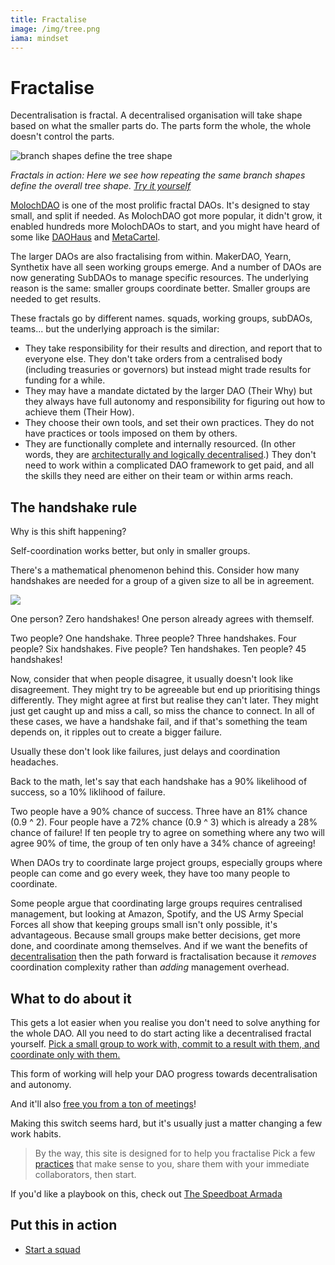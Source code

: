 ```yaml
---
title: Fractalise
image: /img/tree.png
iama: mindset
---
```


# Fractalise 

Decentralisation is fractal.  A decentralised organisation will take shape based on what the smaller parts do. The parts form the whole, the whole doesn't control the parts.

![branch shapes define the tree shape](/img/fractal-trees.png)

*Fractals in action: Here we see how repeating the same branch shapes define the overall tree shape. [Try it yourself](https://www.complexity-explorables.org/explorables/weeds-and-trees/)*

[MolochDAO](https://molochdao.gitbook.io/) is one of the most prolific fractal DAOs.  It's designed to stay small, and split if needed. As MolochDAO got more popular, it didn't grow, it enabled hundreds more MolochDAOs to start, and you might have heard of some like [DAOHaus](http://daohaus.club/) and [MetaCartel](https://metacartel.org/).

The larger DAOs are also fractalising from within.  MakerDAO, Yearn, Synthetix have all seen working groups emerge.  And a number of DAOs are now generating SubDAOs to manage specific resources.  The underlying reason is the same: smaller groups coordinate better. Smaller groups are needed to get results.

These fractals go by different names. squads, working groups, subDAOs, teams... but the underlying approach is the similar: 

- They take responsibility for their results and direction, and report that to everyone else. They don't take orders from a centralised body (including treasuries or governors) but instead might trade results for funding for a while.
- They may have a mandate dictated by the larger DAO (Their Why) but they always have full autonomy and responsibility for figuring out how to achieve them (Their How).
- They choose their own tools, and set their own practices.  They do not have practices or tools imposed on them by others.
- They are functionally complete and internally resourced.  (In other words, they are [architecturally and logically decentralised](/mindsets/decentarlisation/).) They don't need to work within a complicated DAO framework to get paid, and all the skills they need are either on their team or within arms reach.


## The handshake rule
Why is this shift happening?

Self-coordination works better, but only in smaller groups. 

There's a mathematical phenomenon behind this.  Consider how many handshakes are needed for a group of a given size to all be in agreement.

![](/img/handshake-rule.png)

One person?  Zero handshakes! One person already agrees with themself. 

Two people?  One handshake.  Three people? Three handshakes.  Four people? Six handshakes.  Five people? Ten handshakes. Ten people? 45 handshakes!

Now, consider that when people disagree, it usually doesn't look like disagreement. They might try to be agreeable but end up prioritising things differently. They might agree at first but realise they can't later. They might just get caught up and miss a call, so miss the chance to connect. In all of these cases, we have a handshake fail, and if that's something the team depends on, it ripples out to create a bigger failure.   

Usually these don't look like failures, just delays and coordination headaches.

Back to the math, let's say that each handshake has a 90% likelihood of success, so a 10% liklihood of failure.

Two people have a 90% chance of success. Three have an 81% chance (0.9 ^ 2).  Four people have a 72% chance (0.9 ^ 3) which is already a 28% chance of failure!  If ten people try to agree on something where any two will agree 90% of time, the group of ten only have a 34% chance of agreeing! 

When DAOs try to coordinate large project groups, especially groups where people can come and go every week, they have too many people to coordinate. 

Some people argue that coordinating large groups requires centralised management, but looking at Amazon, Spotify, and the US Army Special Forces all show that keeping groups small isn't only possible, it's advantageous.  Because small groups make better decisions, get more done, and coordinate among themselves. And if we want the benefits of [decentralisation](/mindsets/decentralisation/) then the path forward is fractalisation because it *removes* coordination complexity rather than *adding* management overhead.

## What to do about it
This gets a lot easier when you realise you don't need to solve anything for the whole DAO.  All you need to do start acting like a decentralised fractal yourself. [Pick a small group to work with, commit to a result with them, and coordinate only with them.](/practices/squads/)

This form of working will help your DAO progress towards decentralisation and autonomy.

And it'll also [free you from a ton of meetings](/practices/priorities-meeting/)!

Making this switch seems hard, but it's usually just a matter changing a few work habits.

> By the way, this site is designed for to help you fractalise  Pick a few [practices](/practices) that make sense to you, share them with your immediate collaborators, then start.

If you'd like a playbook on this, check out [The Speedboat Armada](https://source.institute/collaboration/decentralised-agile/)

## Put this in action
- [Start a squad](/practices/squads/)
